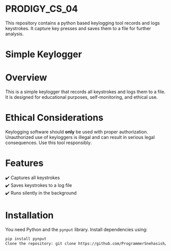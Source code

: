 # PRODIGY_CS_04
This repository contains a python based keylogging tool records and logs keystrokes. It capture key  presses and saves them to a file for further analysis.

# Simple Keylogger 

# Overview  
This is a simple keylogger that records all keystrokes and logs them to a file. It is designed for educational purposes, self-monitoring, and ethical use.  

# Ethical Considerations  
Keylogging software should **only** be used with proper authorization. Unauthorized use of keyloggers is illegal and can result in serious legal consequences. Use this tool responsibly.  

# Features  
✔️ Captures all keystrokes  
✔️ Saves keystrokes to a log file  
✔️ Runs silently in the background  

# Installation  
You need Python and the `pynput` library. Install dependencies using:  
```bash
pip install pynput
Clone the repository: git clone https://github.com/ProgrammerSnehasish/PRODIGY_CS_04.git 
